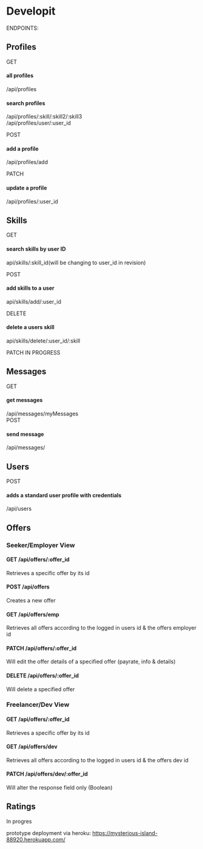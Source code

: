 # Developit

ENDPOINTS:

## Profiles

GET

#### all profiles

/api/profiles

#### search profiles

/api/profiles/:skill/:skill2/:skill3  
/api/profiles/user/:user_id

POST

#### add a profile

/api/profiles/add

PATCH

#### update a profile

/api/profiles/:user_id

## Skills

GET

#### search skills by user ID

api/skills/:skill_id(will be changing to user_id in revision)

POST

#### add skills to a user

api/skills/add/:user_id

DELETE

#### delete a users skill

api/skills/delete/:user_id/:skill

PATCH
IN PROGRESS

## Messages

GET

#### get messages

/api/messages/myMessages  
POST

#### send message

/api/messages/

## Users

POST

#### adds a standard user profile with credentials

/api/users

## Offers

### Seeker/Employer View

#### GET /api/offers/:offer_id

Retrieves a specific offer by its id

#### POST /api/offers

Creates a new offer

#### GET /api/offers/emp

Retrieves all offers according to the logged in users id & the offers employer id

#### PATCH /api/offers/:offer_id

Will edit the offer details of a specified offer (payrate, info & details)

#### DELETE /api/offers/:offer_id

Will delete a specified offer

### Freelancer/Dev View

#### GET /api/offers/:offer_id

Retrieves a specific offer by its id

#### GET /api/offers/dev

Retrieves all offers according to the logged in users id & the offers dev id

#### PATCH /api/offers/dev/:offer_id

Will alter the response field only (Boolean)

## Ratings

In progres

prototype deployment via heroku:
https://mysterious-island-88920.herokuapp.com/
